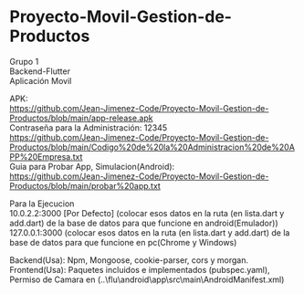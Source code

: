 # Proyecto-Movil-Gestion-de-Productos

Grupo 1  
Backend-Flutter  
Aplicación Movil

APK:  
https://github.com/Jean-Jimenez-Code/Proyecto-Movil-Gestion-de-Productos/blob/main/app-release.apk  
Contraseña para la Administración: 12345  
https://github.com/Jean-Jimenez-Code/Proyecto-Movil-Gestion-de-Productos/blob/main/Codigo%20de%20la%20Administracion%20de%20APP%20Empresa.txt  
Guia para Probar App, Simulacion(Android):  
https://github.com/Jean-Jimenez-Code/Proyecto-Movil-Gestion-de-Productos/blob/main/probar%20app.txt  

Para la Ejecucion  
10.0.2.2:3000  [Por Defecto] (colocar esos datos en la ruta (en lista.dart y add.dart) de la base de datos para que funcione en android(Emulador))  
127.0.0.1:3000 (colocar esos datos en la ruta (en lista.dart y add.dart) de la base de datos para que funcione en pc(Chrome y Windows)  

Backend(Usa): Npm, Mongoose, cookie-parser, cors y morgan.  
Frontend(Usa): Paquetes incluidos e implementados (pubspec.yaml), Permiso de Camara en (..\flu\android\app\src\main\AndroidManifest.xml)
